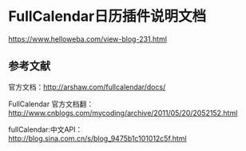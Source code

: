 # FullCalendar日历插件说明文档
https://www.helloweba.com/view-blog-231.html


## 参考文献

官方文档：http://arshaw.com/fullcalendar/docs/

FullCalendar 官方文档翻：http://www.cnblogs.com/mycoding/archive/2011/05/20/2052152.html

fullCalendar:中文API： http://blog.sina.com.cn/s/blog_9475b1c101012c5f.html


